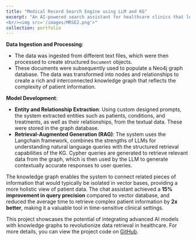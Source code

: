 ```yaml
---
title: "Medical Record Search Engine using LLM and KG"
excerpt: "An AI-powered search assistant for healthcare clinics that leverages large language models (LLMs) and knowledge graphs (KGs) to improve patient data retrieval and insights.
<br/><img src='/images/MRSE2.png'>"
collection: portfolio
---
```

**Data Ingestion and Processing**: 
   - The data was ingested from different text files, which were then processed to create structured `Document` objects.
   - These documents were subsequently used to populate a Neo4j graph database. The data was transformed into nodes and relationships to create a rich and interconnected knowledge graph that reflects the complexity of patient information.

**Model Development**:
   - **Entity and Relationship Extraction**: Using custom designed prompts, the system extracted entities such as patients, conditions, and treatments, as well as their relationships, from the textual data. These were stored in the graph database.
   - **Retrieval-Augmented Generation (RAG)**: The system uses the Langchain framework, combines the strengths of LLMs for understanding natural language queries with the structured retrieval capabilities of the KG. Cypher queries are generated to retrieve relevant data from the graph, which is then used by the LLM to generate contextually accurate responses to user queries.

The knowledge graph enables the system to connect related pieces of information that would typically be isolated in vector bases, providing a more holistic view of patient data. The chat assistant achieved a **15% improvement in query precision** compared to vector database, and reduced the average time to retrieve complex patient information by **2x better**, making it a valuable tool in time-sensitive clinical settings.

This project showcases the potential of integrating advanced AI models with knowledge graphs to revolutionize data retrieval in healthcare. For more details, you can view the project code on [GitHub](https://github.com/VishnuSaiKarthikGindi/LLMs_with_KnowledgeGraphs).
